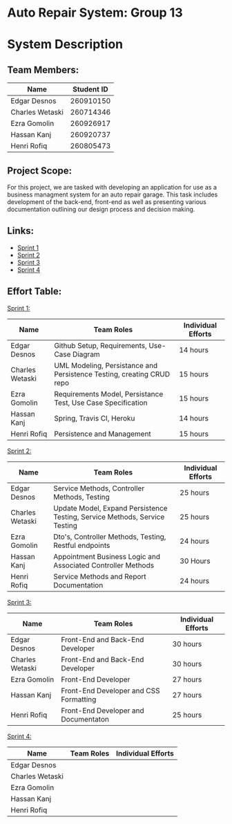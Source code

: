 # Auto Repair System: Group 13

# System Description

## Team Members:

Name            | Student ID         
--------------- |------------------- 
Edgar Desnos    |260910150| 
Charles Wetaski |260714346|
Ezra Gomolin    |260926917|                   
Hassan Kanj     |260920737|
Henri Rofiq     |260805473|

## Project Scope:

For this project, we are tasked with developing an application for use as a business managment system for an auto repair garage. This task includes development of the back-end, front-end as well as presenting various documentation outlining our design process and decision making. 

## Links:
- [Sprint 1](https://github.com/McGill-ECSE321-Winter2021/project-group-13/wiki/Sprint-1) <br>
- [Sprint 2](https://github.com/McGill-ECSE321-Winter2021/project-group-13/wiki/Sprint-2) <br>
- [Sprint 3](https://github.com/McGill-ECSE321-Winter2021/project-group-13/wiki/Sprint-3) <br>
- [Sprint 4](https://github.com/McGill-ECSE321-Winter2021/project-group-13/wiki/Sprint-4) <br>

## Effort Table:

[Sprint 1:](https://github.com/McGill-ECSE321-Winter2021/project-group-13/wiki/Sprint-1)

Name            | Team Roles         | Individual Efforts
--------------- |------------------- |-------------------
Edgar Desnos    | Github Setup, Requirements, Use-Case Diagram | 14 hours
Charles Wetaski |UML Modeling, Persistance and Persistence Testing, creating CRUD repo| 15 hours
Ezra Gomolin    | Requirements Model, Persistance Test, Use Case Specification |15 hours                   
Hassan Kanj     | Spring, Travis CI, Heroku | 14 hours
Henri Rofiq     |Persistence and Management|15 hours

[Sprint 2:](https://github.com/McGill-ECSE321-Winter2021/project-group-13/wiki/Sprint-2)

Name            | Team Roles         | Individual Efforts
--------------- |------------------- |-------------------
Edgar Desnos    |Service Methods, Controller Methods, Testing|25 hours|
Charles Wetaski |Update Model, Expand Persistence Testing, Service Methods, Service Testing|25 hours
Ezra Gomolin    |Dto's, Controller Methods, Testing, Restful endpoints|24 hours                   
Hassan Kanj     |Appointment Business Logic and Associated Controller Methods|30 Hours
Henri Rofiq     |Service Methods and Report Documentation|24 hours

[Sprint 3:](https://github.com/McGill-ECSE321-Winter2021/project-group-13/wiki/Sprint-3)

Name            | Team Roles         | Individual Efforts
--------------- |------------------- |-------------------
Edgar Desnos    |Front-End and Back-End Developer|30 hours
Charles Wetaski |Front-End and Back-End Developer|30 hours
Ezra Gomolin    |Front-End Developer|27 hours           
Hassan Kanj     |Front-End Developer and CSS Formatting|27 hours
Henri Rofiq     |Front-End Developer and Documentaton |25 hours

[Sprint 4:](https://github.com/McGill-ECSE321-Winter2021/project-group-13/wiki/Sprint-4)

Name            | Team Roles         | Individual Efforts
--------------- |------------------- |-------------------
Edgar Desnos    || 
Charles Wetaski ||
Ezra Gomolin    ||                   
Hassan Kanj     ||
Henri Rofiq     ||


